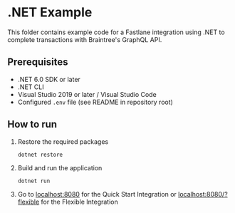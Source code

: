 # .NET Example

This folder contains example code for a Fastlane integration using .NET to complete transactions with Braintree's GraphQL API.

## Prerequisites

- .NET 6.0 SDK or later
- .NET CLI
- Visual Studio 2019 or later / Visual Studio Code
- Configured `.env` file (see README in repository root)

## How to run

1. Restore the required packages
    ```
    dotnet restore
    ```
2. Build and run the application
    ```
    dotnet run
    ```
3. Go to [localhost:8080](localhost:8080) for the Quick Start Integration or [localhost:8080/?flexible](localhost:8080/?flexible) for the Flexible Integration

